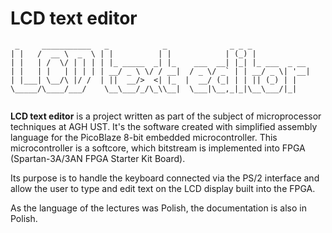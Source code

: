 # LCD text editor
```
 _     ___________   _            _              _ _ _             
| |   /  __ \  _  \ | |          | |            | (_) |            
| |   | /  \/ | | | | |_ _____  _| |_    ___  __| |_| |_ ___  _ __ 
| |   | |   | | | | | __/ _ \ \/ / __|  / _ \/ _` | | __/ _ \| '__|
| |___| \__/\ |/ /  | ||  __/>  <| |_  |  __/ (_| | | || (_) | |   
\_____/\____/___/    \__\___/_/\_\\__|  \___|\__,_|_|\__\___/|_|   
                                                     
```                                                           

<b>LCD text editor</b> is a project written as part of the subject of microprocessor techniques at AGH UST. It's the software created with simplified assembly language for the PicoBlaze 8-bit embedded microcontroller. This microcontroller is a softcore, which bitstream is implemented into FPGA (Spartan-3A/3AN FPGA Starter Kit Board).

Its purpose is to handle the keyboard connected via the PS/2 interface and allow the user to type and edit text on the LCD display built into the FPGA.

As the language of the lectures was Polish, the documentation is also in Polish.